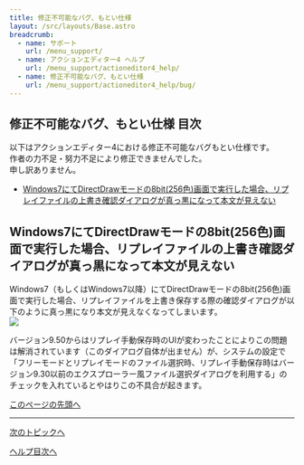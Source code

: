 ```yaml
---
title: 修正不可能なバグ、もとい仕様
layout: /src/layouts/Base.astro
breadcrumb:
  - name: サポート
    url: /menu_support/
  - name: アクションエディター4 ヘルプ
    url: /menu_support/actioneditor4_help/
  - name: 修正不可能なバグ、もとい仕様
    url: /menu_support/actioneditor4_help/bug/
---
```


<a name="TOP"></a>

## 修正不可能なバグ、もとい仕様 目次

以下はアクションエディター4における修正不可能なバグもとい仕様です。  
作者の力不足・努力不足により修正できませんでした。  
申し訳ありません。  
  

- [Windows7にてDirectDrawモードの8bit(256色)画面で実行した場合、リプレイファイルの上書き確認ダイアログが真っ黒になって本文が見えない](../bug/#SAVEREPLAY_DD)

## Windows7にてDirectDrawモードの8bit(256色)画面で実行した場合、リプレイファイルの上書き確認ダイアログが真っ黒になって本文が見えない

<a name="SAVEREPLAY_DD"></a>

Windows7（もしくはWindows7以降）にてDirectDrawモードの8bit(256色)画面で実行した場合、リプレイファイルを上書き保存する際の確認ダイアログが以下のように真っ黒になり本文が見えなくなってしまいます。  
![](/menu_support/actioneditor4_help/bug/SaveDialog.jpg)  
  
バージョン9.50からはリプレイ手動保存時のUIが変わったことによりこの問題は解消されています（このダイアログ自体が出ません）が、システムの設定で「フリーモードとリプレイモードのファイル選択時、リプレイ手動保存時はバージョン9.30以前のエクスプローラー風ファイル選択ダイアログを利用する」のチェックを入れているとやはりこの不具合が起きます。  

[このページの先頭へ](#TOP)

---

  

[次のトピックへ](../english/)

[ヘルプ目次へ](../)